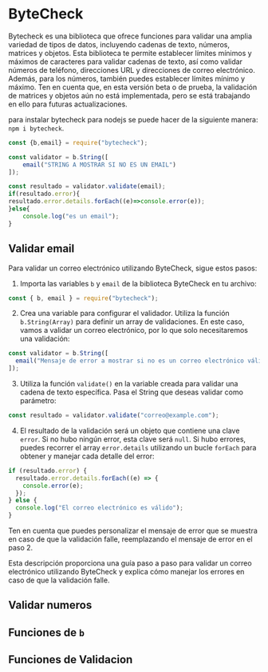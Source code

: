# ByteCheck 
Bytecheck es una biblioteca que ofrece funciones para validar una amplia variedad de tipos de datos, incluyendo cadenas de texto, números, matrices y objetos. Esta biblioteca te permite establecer límites mínimos y máximos de caracteres para validar cadenas de texto, así como validar números de teléfono, direcciones URL y direcciones de correo electrónico. Además, para los números, también puedes establecer límites mínimo y máximo. Ten en cuenta que, en esta versión beta o de prueba, la validación de matrices y objetos aún no está implementada, pero se está trabajando en ello para futuras actualizaciones.

para instalar bytecheck para nodejs se puede hacer de la siguiente manera: `npm i bytecheck`. 
```javascript
const {b,email} = require("bytecheck");

const validator = b.String([
	email("STRING A MOSTRAR SI NO ES UN EMAIL")
]);

const resultado = validator.validate(email);
if(resultado.error){
resultado.error.details.forEach((e)=>console.error(e));  
}else{
	console.log("es un email");
}
```
## Validar email
Para validar un correo electrónico utilizando ByteCheck, sigue estos pasos:

1. Importa las variables `b` y `email` de la biblioteca ByteCheck en tu archivo:

```javascript
const { b, email } = require("bytecheck");
```
2. Crea una variable para configurar el validador. Utiliza la función `b.String(Array)` para definir un array de validaciones. En este caso, vamos a validar un correo electrónico, por lo que solo necesitaremos una validación:


```javascript
const validator = b.String([
  email("Mensaje de error a mostrar si no es un correo electrónico válido")
]);
```
3. Utiliza la función `validate()` en la variable creada para validar una cadena de texto específica. Pasa el String que deseas validar como parámetro:

```javascript
const resultado = validator.validate("correo@example.com");
```
4. El resultado de la validación será un objeto que contiene una clave `error`. Si no hubo ningún error, esta clave será `null`. Si hubo errores, puedes recorrer el array `error.details` utilizando un bucle `forEach` para obtener y manejar cada detalle del error:

```javascript
if (resultado.error) {
  resultado.error.details.forEach((e) => {
    console.error(e);
  });
} else {
  console.log("El correo electrónico es válido");
}
```
Ten en cuenta que puedes personalizar el mensaje de error que se muestra en caso de que la validación falle, reemplazando el mensaje de error en el paso 2.

Esta descripción proporciona una guía paso a paso para validar un correo electrónico utilizando ByteCheck y explica cómo manejar los errores en caso de que la validación falle.
## Validar numeros

## Funciones de `b`
## Funciones de Validacion